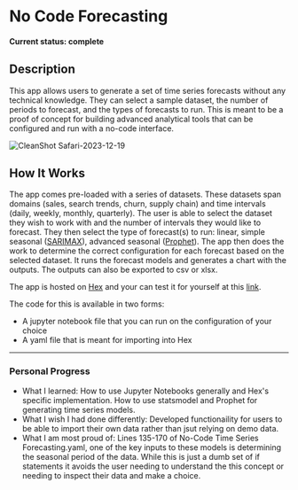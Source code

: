 # No Code Forecasting

#### Current status: complete ####

## Description
This app allows users to generate a set of time series forecasts without any technical knowledge. They can select a sample dataset, the number of periods to forecast, and the types of forecasts to run. This is meant to be a proof of concept for building advanced analytical tools that can be configured and run with a no-code interface.

![CleanShot Safari-2023-12-19](https://github.com/brayden-s-haws/no_code_forecasting/assets/58832489/470a6921-c386-48aa-8394-125ac2ec5efe)


## How It Works
The app comes pre-loaded with a series of datasets. These datasets span domains (sales, search trends, churn, supply chain) and time intervals (daily, weekly, monthly, quarterly). The user is able to select the dataset they wish to work with and the number of intervals they would like to forecast. They then select the type of forecast(s) to run: linear, simple seasonal ([SARIMAX](https://towardsdatascience.com/time-series-forecasting-with-arima-sarima-and-sarimax-ee61099e78f6)), advanced seasonal ([Prophet](https://facebook.github.io/prophet/)). The app then does the work to determine the correct configuration for each forecast based on the selected dataset. It runs the forecast models and generates a chart with the outputs. The outputs can also be exported to csv or xlsx.

The app is hosted on [Hex](https://hex.tech) and your can test it for yourself at this [link](https://app.hex.tech/455658aa-ee04-480f-945a-3fd455933fa2/app/6356acb1-2d8d-4f12-96a9-376dac1bb85e/latest).

The code for this is available in two forms:
* A jupyter notebook file that you can run on the configuration of your choice
* A yaml file that is meant for importing into Hex

___

### Personal Progress ###
* What I learned: How to use Jupyter Notebooks generally and Hex's specific implementation. How to use statsmodel and Prophet for generating time series models.
* What I wish I had done differently: Developed functionaility for users to be able to import their own data rather than jsut relying on demo data.
* What I am most proud of: Lines 135-170 of No-Code Time Series Forecasting.yaml, one of the key inputs to these models is determining the seasonal period of the data. While this is just a dumb set of if statements it avoids the user needing to understand the this concept or needing to inspect their data and make a choice.

